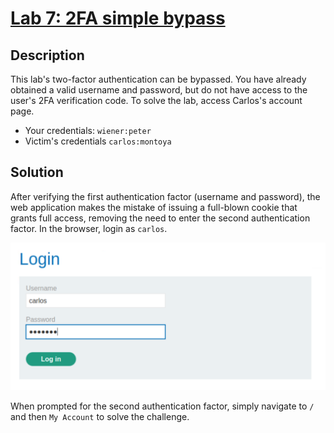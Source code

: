 # [Lab 7: 2FA simple bypass](https://portswigger.net/web-security/authentication/multi-factor/lab-2fa-simple-bypass)

## Description

This lab's two-factor authentication can be bypassed. You have already obtained a valid username and password, but do not have access to the user's 2FA verification code. To solve the lab, access Carlos's account page.

-   Your credentials: `wiener:peter`
-   Victim's credentials `carlos:montoya`

## Solution

After verifying the first authentication factor (username and password), the web application makes the mistake of issuing a full-blown cookie that grants full access, removing the need to enter the second authentication factor. In the browser, login as `carlos`.

![](images/Pasted%20image%2020210810184005.png)

When prompted for the second authentication factor, simply navigate to `/` and then `My Account` to solve the challenge.
